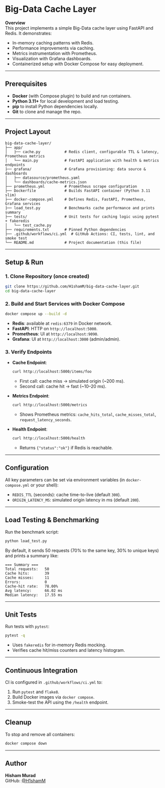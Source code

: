 # Big-Data Cache Layer

**Overview**  
This project implements a simple Big-Data cache layer using FastAPI and Redis. It demonstrates:
- In-memory caching patterns with Redis.
- Performance improvements via caching.
- Metrics instrumentation with Prometheus.
- Visualization with Grafana dashboards.
- Containerized setup with Docker Compose for easy deployment.

---

## Prerequisites

- **Docker** (with Compose plugin) to build and run containers.
- **Python 3.11+** for local development and load testing.
- **pip** to install Python dependencies locally.
- **Git** to clone and manage the repo.

---

## Project Layout

```
big-data-cache-layer/
├── app/
│   ├── cache.py           # Redis client, configurable TTL & latency, Prometheus metrics
│   └── main.py            # FastAPI application with health & metrics endpoints
├── grafana/               # Grafana provisioning: data source & dashboards
│   ├── datasource/prometheus.yaml
│   └── dashboards/cache-metrics.json
├── prometheus.yml         # Prometheus scrape configuration
├── Dockerfile             # Builds FastAPI container (Python 3.11 slim)
├── docker-compose.yml     # Defines Redis, FastAPI, Prometheus, Grafana services
├── load_test.py           # Benchmarks cache performance and prints summary
├── tests/                 # Unit tests for caching logic using pytest + fakeredis
│   └── test_cache.py
├── requirements.txt       # Pinned Python dependencies
├── .github/workflows/ci.yml  # GitHub Actions: CI, tests, lint, and smoke test
└── README.md              # Project documentation (this file)
```

---

## Setup & Run

### 1. Clone Repository (once created)
```bash
git clone https://github.com/H1shamM/big-data-cache-layer.git
cd big-data-cache-layer
```

### 2. Build and Start Services with Docker Compose
```bash
docker compose up --build -d
```
- **Redis**: available at `redis:6379` in Docker network.  
- **FastAPI**: HTTP on `http://localhost:5000`.  
- **Prometheus**: UI at `http://localhost:9090`.  
- **Grafana**: UI at `http://localhost:3000` (admin/admin).

### 3. Verify Endpoints
- **Cache Endpoint**:  
  ```bash
  curl http://localhost:5000/items/foo
  ```
  - First call: cache miss → simulated origin (~200 ms).  
  - Second call: cache hit → fast (~10–20 ms).

- **Metrics Endpoint**:  
  ```bash
  curl http://localhost:5000/metrics
  ```
  - Shows Prometheus metrics: `cache_hits_total`, `cache_misses_total`, `request_latency_seconds`.

- **Health Endpoint**:  
  ```bash
  curl http://localhost:5000/health
  ```
  - Returns `{"status":"ok"}` if Redis is reachable.

---

## Configuration

All key parameters can be set via environment variables (in `docker-compose.yml` or your shell):

- `REDIS_TTL` (seconds): cache time-to-live (default `300`).  
- `ORIGIN_LATENCY_MS`: simulated origin latency in ms (default `200`).

---

## Load Testing & Benchmarking

Run the benchmark script:

```bash
python load_test.py
```

By default, it sends 50 requests (70% to the same key, 30% to unique keys) and prints a summary like:

```
=== Summary ===
Total requests:   50
Cache hits:       39
Cache misses:     11
Errors:           0
Cache-hit rate:   78.00%
Avg latency:      66.02 ms
Median latency:   17.55 ms
```

---

## Unit Tests

Run tests with `pytest`:

```bash
pytest -q
```
- Uses `fakeredis` for in-memory Redis mocking.  
- Verifies cache hit/miss counters and latency histogram.

---

## Continuous Integration

CI is configured in `.github/workflows/ci.yml` to:

1. Run `pytest` and `flake8`.  
2. Build Docker images via `docker compose`.  
3. Smoke-test the API using the `/health` endpoint.

---

## Cleanup

To stop and remove all containers:

```bash
docker compose down
```

---

## Author

**Hisham Murad**  
GitHub: [@H1shamM](https://github.com/H1shamM)
